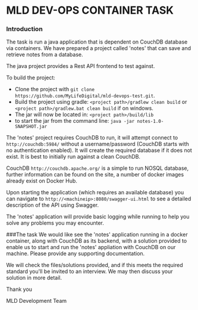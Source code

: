 # MLD DEV-OPS CONTAINER TASK
### Introduction

The task is run a java application that is dependent on CouchDB database via containers. 
We have prepared a project called 'notes' that can save and retrieve notes from a database. 

The java project provides a Rest API frontend to test against.

To build the project:

* Clone the project with ```git clone https://github.com/MyLifeDigital/mld-devops-test.git```.
* Build the project using gradle: ```<project path>/gradlew clean build``` or ```<project path>/gradlew.bat clean build``` if on windows.
* The jar will now be located in: ```<project path>/build/lib```
* to start the jar from the command line: ```java -jar notes-1.0-SNAPSHOT.jar```

The 'notes' project requires CouchDB to run, it will attempt connect to ```http://couchdb:5984/``` without a username/password (CouchDB starts with no authentication enabled). It will create the required database if it does not exist. It is best to initially run against a clean CouchDB.

CouchDB ```http://couchdb.apache.org/``` is a simple to run NOSQL database, further information can be found on the site, a number of docker images already exist on Docker Hub.

Upon starting the application (which requires an available database) you can navigate to ```http://<machineip>:8080/swagger-ui.html``` to see a detailed description of the API using Swagger.

The 'notes' application will provide basic logging while running to help you solve any problems you may encounter.

###The task
We would like see the 'notes' application running in a docker container, along with CouchDB as its backend, with a solution provided to enable us to start and run the 'notes' appliation with CouchDB on our machine. Please provide any supporting documentation.

We will check the files/solutions provided, and if this meets the required standard you'll be invited to an interview. We may then discuss your solution in more detail.

Thank you

MLD Development Team